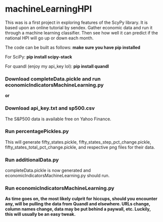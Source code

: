 # machineLearningHPI
This was is a first project in exploring features of the ScyPy library. It is based upon an online tutorial by sendex.
Gather economic data and run it through a machine learning classifier.
Then see how well it can predict if the national HPI will go up or down each month.

The code can be built as follows:
**make sure you have pip installed**

For SciPy:
**pip install scipy-stack**

For quandl (enjoy my api_key lol):
**pip install quandl**

### Download completeData.pickle and run economicIndicatorsMachineLearning.py

**or**

### Download api_key.txt and sp500.csv
The S&P500 data is available free on Yahoo Finance.

### Run percentagePickles.py 
This will generate fifty_states.pickle, fifty_states_step_pct_change.pickle, fifty_states_total_pct_change.pickle, and respective png files for their data.

### Run additionalData.py
completeData.pickle is now generated and economicIndicatorsMachineLearning.py should run.

### Run economicIndicatorsMachineLearning.py

**As time goes on, the most likely culprit for hiccups, should you encounter any, will be pulling the data from Quandl and elsewhere. URLs change, column names change, data may be put behind a paywall, etc. Luckily, this will usually be an easy tweak.**




